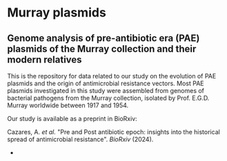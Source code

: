 # Murray plasmids
## Genome analysis of pre-antibiotic era (PAE) plasmids of the Murray collection and their modern relatives
This is the repository for data related to our study on the evolution of PAE plasmids and the origin of antimicrobial resistance vectors. Most PAE plasmids investigated in this study were assembled from genomes of bacterial pathogens from the Murray collection, isolated by Prof. E.G.D. Murray worldwide between 1917 and 1954.

Our study is available as a preprint in BioRxiv:

Cazares, A. _et al._ "Pre and Post antibiotic epoch: insights into the historical spread of antimicrobial resistance". _BioRxiv_ (2024).

- 
